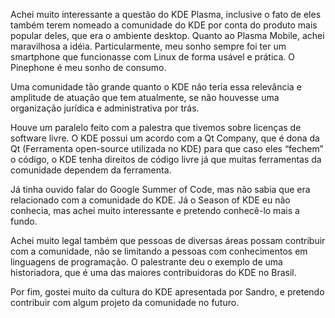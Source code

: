 Achei muito interessante a questão do KDE Plasma, inclusive o fato de eles também terem nomeado a comunidade do KDE por conta do produto mais popular deles, que era o ambiente desktop.
Quanto ao Plasma Mobile, achei maravilhosa a idéia. Particularmente, meu sonho sempre foi ter um smartphone que funcionasse com Linux de forma usável e prática. O Pinephone é meu sonho de consumo.

Uma comunidade tão grande quanto o KDE não teria essa relevância e amplitude de atuação que tem atualmente, se não houvesse uma organização jurídica e administrativa por trás. 

Houve um paralelo feito com a palestra que tivemos sobre licenças de software livre. O KDE possui um acordo com a Qt Company, que é dona da Qt (Ferramenta open-source utilizada no KDE) para que caso eles “fechem” o código, o KDE tenha direitos de código livre já que muitas ferramentas da comunidade dependem da ferramenta.

Já tinha ouvido falar do Google Summer of Code, mas não sabia que era relacionado com a comunidade do KDE. Já o Season of KDE eu não conhecia, mas achei muito interessante e pretendo conhecê-lo mais a fundo.

Achei muito legal também que pessoas de diversas áreas possam contribuir com a comunidade, não se limitando a pessoas com conhecimentos em linguagens de programação. O palestrante deu o exemplo de uma historiadora, que é uma das maiores contribuidoras do KDE no Brasil.

Por fim, gostei muito da cultura do KDE apresentada por Sandro, e pretendo contribuir com algum projeto da comunidade no futuro.
